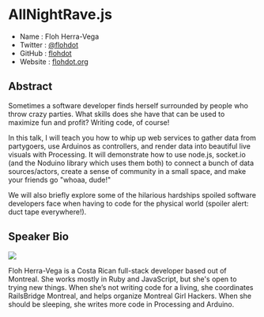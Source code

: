 # AllNightRave.js

* Name			: Floh Herra-Vega
* Twitter		: [@flohdot](http://twitter.com/flohdot)
* GitHub		: [flohdot](http://github.com/flohdot)
* Website		: [flohdot.org](http://flohdot.org)

## Abstract

Sometimes a software developer finds herself surrounded by people who throw crazy parties. What skills does she have that can be used to maximize fun and profit? Writing code, of course! 

In this talk, I will teach you how to whip up web services to gather data from partygoers, use Arduinos as controllers, and render data into beautiful live visuals with Processing. It will demonstrate how to use node.js, socket.io (and the Noduino library which uses them both) to connect a bunch of data sources/actors, create a sense of community in a small space, and make your friends go "whoaa, dude!"

We will also briefly explore some of the hilarious hardships spoiled software developers face when having to code for the physical world (spoiler alert: duct tape everywhere!). 

## Speaker Bio

![](https://raw.github.com/cascadiajs/2014.cascadiajs.com/master/images/flohdot.png)

Floh Herra-Vega is a Costa Rican full-stack developer based out of Montreal. She works mostly in Ruby and JavaScript, but she's open to trying new things. When she’s not writing code for a living, she coordinates RailsBridge Montreal, and helps organize Montreal Girl Hackers. When she should be sleeping, she writes more code in Processing and Arduino. 
